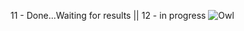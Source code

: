 11 - Done...Waiting for results || 12 - in progress
![Owl](https://user-images.githubusercontent.com/100850508/164236276-d2896c8c-a262-475e-ba02-72b2e8acf1c6.png)
